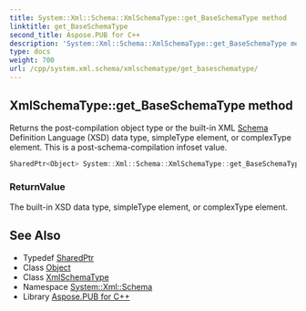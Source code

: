 ```yaml
---
title: System::Xml::Schema::XmlSchemaType::get_BaseSchemaType method
linktitle: get_BaseSchemaType
second_title: Aspose.PUB for C++
description: 'System::Xml::Schema::XmlSchemaType::get_BaseSchemaType method. Returns the post-compilation object type or the built-in XML Schema Definition Language (XSD) data type, simpleType element, or complexType element. This is a post-schema-compilation infoset value in C++.'
type: docs
weight: 700
url: /cpp/system.xml.schema/xmlschematype/get_baseschematype/
---
```

## XmlSchemaType::get_BaseSchemaType method


Returns the post-compilation object type or the built-in XML [Schema](../../) Definition Language (XSD) data type, simpleType element, or complexType element. This is a post-schema-compilation infoset value.

```cpp
SharedPtr<Object> System::Xml::Schema::XmlSchemaType::get_BaseSchemaType()
```


### ReturnValue

The built-in XSD data type, simpleType element, or complexType element.

## See Also

* Typedef [SharedPtr](../../../system/sharedptr/)
* Class [Object](../../../system/object/)
* Class [XmlSchemaType](../)
* Namespace [System::Xml::Schema](../../)
* Library [Aspose.PUB for C++](../../../)
